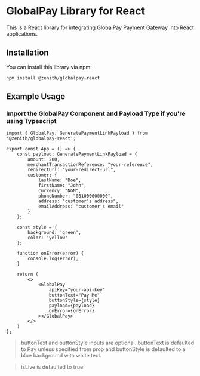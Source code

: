 # GlobalPay Library for React

This is a React library for integrating GlobalPay Payment Gateway into React applications.

## Installation

You can install this library via npm:

```bash
npm install @zenith/globalpay-react

```

## Example Usage
### Import the GlobalPay Component and Payload Type if you're using Typescript

```tsx
import { GlobalPay, GeneratePaymentLinkPayload } from '@zenith/globalpay-react';

export const App = () => {
    const payload: GeneratePaymentLinkPayload = {
        amount: 200,
        merchantTransactionReference: "your-reference",
        redirectUrl: "your-redirect-url",
        customer: {
            lastName: "Doe",
            firstName: "John",
            currency: "NGN",
            phoneNumber: "081000000000",
            address: "customer's address",
            emailAddress: "customer's email"
        }
    };

    const style = {
        background: 'green',
        color: 'yellow'
    };

    function onError(error) {
        console.log(error);
    }

    return (
        <>
            <GlobalPay
                apiKey="your-api-key"
                buttonText="Pay Me"
                buttonStyle={style}
                payload={payload}
                onError={onError}
            ></GlobalPay>
        </>
    )
};
```

> buttonText and buttonStyle inputs are optional. buttonText is defaulted to Pay unless specified from prop and buttonStyle is defaulted to a blue background with white text.

> isLive is defaulted to true
